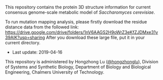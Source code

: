 This repository contains the protein 3D structure information for current consensus genome-scale metabolic model of _Saccharomyces cerevisiae_.

To run mutation mapping analysis, please firstly download the residue distance data from the followed link:
https://drive.google.com/drive/folders/1nV6AAGS2H9oWrZ3eKfZJDMxe31y39AlK?usp=sharing
After you download these large file, put it in your current directory.

* Last update: 2019-04-16

This repository is administered by Hongzhong Lu ([@hongzhonglu](https://github.com/hongzhonglu)), Division of Systems and Synthetic Biology, Department of Biology and Biological Engineering, Chalmers University of Technology.
